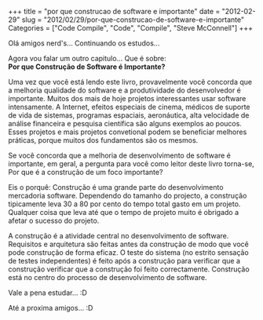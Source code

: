 +++
title = "por que construcao de software e importante"
date = "2012-02-29"
slug = "2012/02/29/por-que-construcao-de-software-e-importante"
Categories = ["Code Compile", "Code", "Compile", "Steve McConnell"]
+++
<!--more-->
<p>Olá amigos nerd's... Continuando os estudos...</p>
Agora vou falar um outro capitulo... Que é sobre:<br/>
<strong> Por que Construção de Software é Importante? </strong>

<p>
Uma vez que você está lendo este livro, provavelmente você concorda que a melhoria
  qualidade do software e a produtividade do desenvolvedor é importante. Muitos dos mais de hoje
  projetos interessantes usar software intensamente. A Internet,
  efeitos especiais de cinema, médicos de suporte de vida de sistemas, programas espaciais, aeronáutica,
  alta velocidade de análise financeira e pesquisa científica são alguns exemplos ao poucos.
  Esses projetos e mais projetos convetional podem se beneficiar
  melhores práticas, porque muitos dos fundamentos são os mesmos.
</p>
<p>
  Se você concorda que a melhoria de desenvolvimento de software é importante, em geral,
  a pergunta para você como leitor deste livro torna-se,
  Por que é a construção de um foco importante?
 </p>
 <p>
  Eis o porquê:
  Construção é uma grande parte do desenvolvimento mercadoria software.
  Dependendo do tamanho do projecto, a construção tipicamente
  leva 30 a 80 por cento do tempo total gasto em um projeto.
  Qualquer coisa que leva até que o tempo de projeto muito é obrigado a
  afetar o sucesso do projeto.
 </p>
 <p>
  A construção é a atividade central no desenvolvimento de software.
  Requisitos e arquitetura são feitas antes da construção
  de modo que você pode construção de forma eficaz. O teste do sistema (no estrito
  sensação de testes independentes) é feito após a construção para verificar
  que a construção verificar que a construção foi feito correctamente.
  Construção está no centro do processo de desenvolvimento de software.
</p>

Vale a pena estudar... :D
<br/>

Até a proxima amigos... :D
